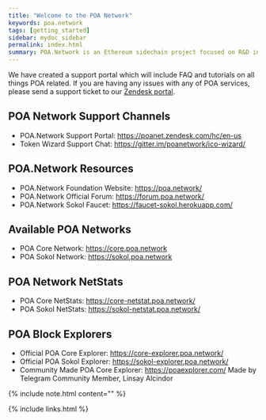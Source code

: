 ```yaml
---
title: "Welcome to the POA Network"
keywords: poa.network
tags: [getting_started]
sidebar: mydoc_sidebar
permalink: index.html
summary: POA.Network is an Ethereum sidechain project focused on R&D in the blockchain space. 
---
```


We have created a support portal which will include FAQ and tutorials on all things POA related. If you are having any issues with any of POA services, please send a support ticket to our [Zendesk portal](https://poanet.zendesk.com/hc/en-us).

## POA Network Support Channels
- POA.Network Support Portal: https://poanet.zendesk.com/hc/en-us
- Token Wizard Support Chat: https://gitter.im/poanetwork/ico-wizard/

## POA.Network Resources
- POA.Network Foundation Website: https://poa.network/
- POA.Network Official Forum: https://forum.poa.network/
- POA.Network Sokol Faucet: https://faucet-sokol.herokuapp.com/

## Available POA Networks
- POA Core Network: https://core.poa.network
- POA Sokol Network: https://sokol.poa.network

## POA Network NetStats
- POA Core NetStats: https://core-netstat.poa.network/
- POA Sokol NetStats: https://sokol-netstat.poa.network/

## POA Block Explorers
- Official POA Core Explorer: https://core-explorer.poa.network/
- Official POA Sokol Explorer: https://sokol-explorer.poa.network/
- Community Made POA Core Explorer: https://poaexplorer.com/
Made by Telegram Community Member, Linsay Alcindor

{% include note.html content="" %}

{% include links.html %}

